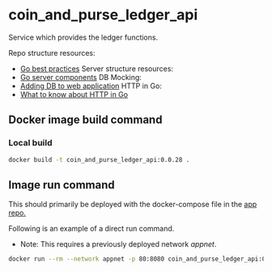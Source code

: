 # coin_and_purse_ledger_api
Service which provides the ledger functions.

Repo structure resources:
- [Go best practices](https://peter.bourgon.org/go-best-practices-2016/#repository-structure)
Server structure resources:
- [Go server components](https://medium.com/statuscode/how-i-write-go-http-services-after-seven-years-37c208122831)
DB Mocking:
- [Adding DB to web application](https://www.sohamkamani.com/blog/2017/10/18/golang-adding-database-to-web-application/)
HTTP in Go:
- [What to know about HTTP in Go](https://scene-si.org/2017/09/27/things-to-know-about-http-in-go/)


## Docker image build command

### Local build
```Bash
docker build -t coin_and_purse_ledger_api:0.0.28 .
```

## Image run command
This should primarily be deployed with the docker-compose file in the
[app repo.](https://github.com/Drewan-Tech/coin_and_purse_app)

Following is an example of a direct run command.
* Note: This requires a previously deployed network _appnet_.
```Bash
docker run --rm --network appnet -p 80:8080 coin_and_purse_ledger_api:0.0.28
```
